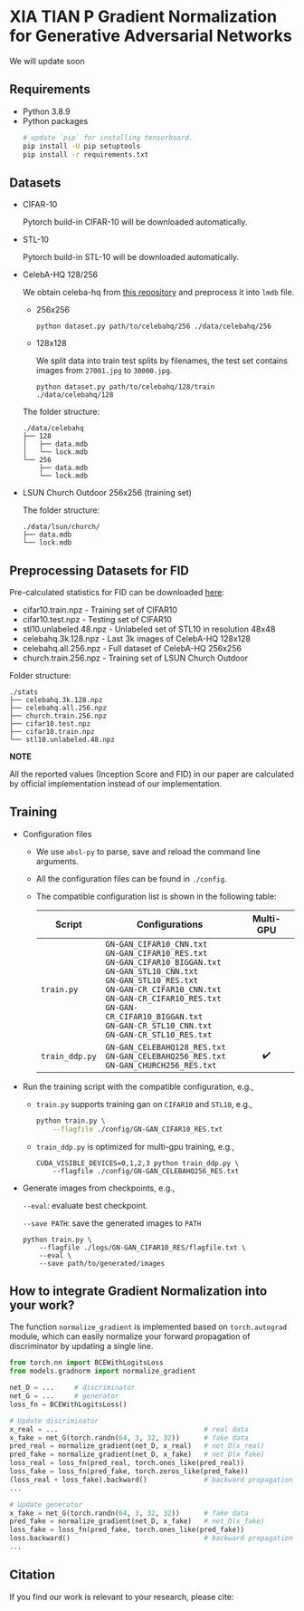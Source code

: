# XIA TIAN P Gradient Normalization for Generative Adversarial Networks

We will update soon

## Requirements
- Python 3.8.9
- Python packages
    ```sh
    # update `pip` for installing tensorboard.
    pip install -U pip setuptools
    pip install -r requirements.txt
    ```

## Datasets
- CIFAR-10

    Pytorch build-in CIFAR-10 will be downloaded automatically.

- STL-10

    Pytorch build-in STL-10 will be downloaded automatically.

- CelebA-HQ 128/256

    We obtain celeba-hq from [this repository](https://github.com/suvojit-0x55aa/celebA-HQ-dataset-download) and preprocess it into `lmdb` file.
    - 256x256
        ```
        python dataset.py path/to/celebahq/256 ./data/celebahq/256
        ```
    - 128x128

        We split data into train test splits by filenames, the test set contains images from `27001.jpg` to `30000.jpg`.
        ```
        python dataset.py path/to/celebahq/128/train ./data/celebahq/128
        ```
    The folder structure:
    ```
    ./data/celebahq
    ├── 128
    │   ├── data.mdb
    │   └── lock.mdb
    └── 256
        ├── data.mdb
        └── lock.mdb
    ```

- LSUN Church Outdoor 256x256 (training set)

    The folder structure:
    ```
    ./data/lsun/church/
    ├── data.mdb
    └── lock.mdb
    ```

## Preprocessing Datasets for FID
Pre-calculated statistics for FID can be downloaded [here](https://drive.google.com/drive/folders/1UBdzl6GtNMwNQ5U-4ESlIer43tNjiGJC?usp=sharing):
- cifar10.train.npz - Training set of CIFAR10
- cifar10.test.npz - Testing set of CIFAR10
- stl10.unlabeled.48.npz - Unlabeled set of STL10 in resolution 48x48
- celebahq.3k.128.npz - Last 3k images of CelebA-HQ 128x128
- celebahq.all.256.npz - Full dataset of CelebA-HQ 256x256
- church.train.256.npz - Training set of LSUN Church Outdoor

Folder structure:
```
./stats
├── celebahq.3k.128.npz
├── celebahq.all.256.npz
├── church.train.256.npz
├── cifar10.test.npz
├── cifar10.train.npz
└── stl10.unlabeled.48.npz
```

**NOTE**

All the reported values (Inception Score and FID) in our paper are calculated by official implementation instead of our implementation. 


## Training
- Configuration files
    - We use `absl-py` to parse, save and reload the command line arguments.
    - All the configuration files can be found in `./config`. 
    - The compatible configuration list is shown in the following table:

        |Script           |Configurations|Multi-GPU|
        |-----------------|--------------|:-------:|
        |`train.py`       |`GN-GAN_CIFAR10_CNN.txt`<br>`GN-GAN_CIFAR10_RES.txt`<br>`GN-GAN_CIFAR10_BIGGAN.txt`<br>`GN-GAN_STL10_CNN.txt`<br>`GN-GAN_STL10_RES.txt`<br>`GN-GAN-CR_CIFAR10_CNN.txt`<br>`GN-GAN-CR_CIFAR10_RES.txt`<br>`GN-GAN-CR_CIFAR10_BIGGAN.txt`<br>`GN-GAN-CR_STL10_CNN.txt`<br>`GN-GAN-CR_STL10_RES.txt`||
        |`train_ddp.py`|`GN-GAN_CELEBAHQ128_RES.txt`<br>`GN-GAN_CELEBAHQ256_RES.txt`<br>`GN-GAN_CHURCH256_RES.txt`|:heavy_check_mark:|

- Run the training script with the compatible configuration, e.g.,
    - `train.py` supports training gan on `CIFAR10` and `STL10`, e.g.,
        ```sh
        python train.py \
            --flagfile ./config/GN-GAN_CIFAR10_RES.txt
        ```
    - `train_ddp.py` is optimized for multi-gpu training, e.g.,
        ```
        CUDA_VISIBLE_DEVICES=0,1,2,3 python train_ddp.py \
            --flagfile ./config/GN-GAN_CELEBAHQ256_RES.txt
        ```

- Generate images from checkpoints, e.g.,

    `--eval`: evaluate best checkpoint.

    `--save PATH`: save the generated images to `PATH`
    ```
    python train.py \
        --flagfile ./logs/GN-GAN_CIFAR10_RES/flagfile.txt \
        --eval \
        --save path/to/generated/images
    ```

## How to integrate Gradient Normalization into your work?
The function `normalize_gradient` is implemented based on `torch.autograd` module, which can easily normalize your forward propagation of discriminator by updating a single line.
```python
from torch.nn import BCEWithLogitsLoss
from models.gradnorm import normalize_gradient

net_D = ...     # discriminator
net_G = ...     # generator
loss_fn = BCEWithLogitsLoss()

# Update discriminator
x_real = ...                                    # real data
x_fake = net_G(torch.randn(64, 3, 32, 32))      # fake data
pred_real = normalize_gradient(net_D, x_real)   # net_D(x_real)
pred_fake = normalize_gradient(net_D, x_fake)   # net_D(x_fake)
loss_real = loss_fn(pred_real, torch.ones_like(pred_real))
loss_fake = loss_fn(pred_fake, torch.zeros_like(pred_fake))
(loss_real + loss_fake).backward()              # backward propagation
...

# Update generator
x_fake = net_G(torch.randn(64, 3, 32, 32))      # fake data
pred_fake = normalize_gradient(net_D, x_fake)   # net_D(x_fake)
loss_fake = loss_fn(pred_fake, torch.ones_like(pred_fake))
loss.backward()                                 # backward propagation
...

```

## Citation
If you find our work is relevant to your research, please cite:
```

```
